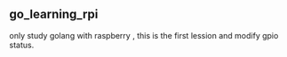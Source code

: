 ## go_learning_rpi

only study golang with raspberry , this is the first lession and modify gpio status.
